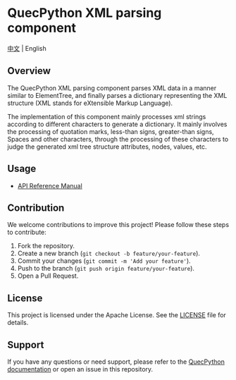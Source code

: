 # QuecPython XML parsing component

[中文](README_ZH.md) | English

## Overview

The QuecPython XML parsing component parses XML data in a manner similar to ElementTree, and finally parses a dictionary representing the XML structure (XML stands for eXtensible Markup Language).

The implementation of this component mainly processes xml strings according to different characters to generate a dictionary. It mainly involves the processing of quotation marks, less-than signs, greater-than signs, Spaces and other characters, through the processing of these characters to judge the generated xml tree structure attributes, nodes, values, etc.

## Usage

- [API Reference Manual](./docs/en/API_Reference.md)

## Contribution

We welcome contributions to improve this project! Please follow these steps to contribute:

1. Fork the repository.
2. Create a new branch (`git checkout -b feature/your-feature`).
3. Commit your changes (`git commit -m 'Add your feature'`).
4. Push to the branch (`git push origin feature/your-feature`).
5. Open a Pull Request.

## License

This project is licensed under the Apache License. See the [LICENSE](LICENSE) file for details.

## Support

If you have any questions or need support, please refer to the [QuecPython documentation](https://python.quectel.com/doc/en) or open an issue in this repository.